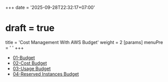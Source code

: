 +++
date = '2025-09-28T22:32:17+07:00'
# draft = true
title = 'Cost Management With AWS Budget'
weight = 2
[params]
  menuPre = '<i class="fa-solid fa-money-bill-1-wave"></i> '
+++

- [01-Budget](01-Budget)
- [02-Cost Budget](02-Cost-Budget)
- [03-Usage Budget](03-Usage-Budget)
- [04-Reserved Instances Budget](04-Reserved-Instances-Budget)
